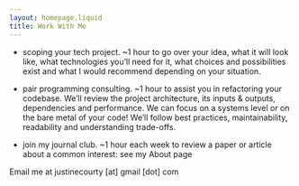```yaml
---
layout: homepage.liquid
title: Work With Me
---
```


- scoping your tech project. ~1 hour to go over your idea, what it will look like, what technologies you’ll need for it, what choices and possibilities exist and what I would recommend depending on your situation.

- pair programming consulting. ~1 hour to assist you in refactoring your codebase. We’ll review the project architecture, its inputs & outputs, dependencies and performance. We can focus on a systems level or on the bare metal of your code! We’ll follow best practices, maintainability, readability and understanding trade-offs.

- join my journal club. ~1 hour each week to review a paper or article about a common interest: see my About page

Email me at justinecourty [at] gmail [dot] com
